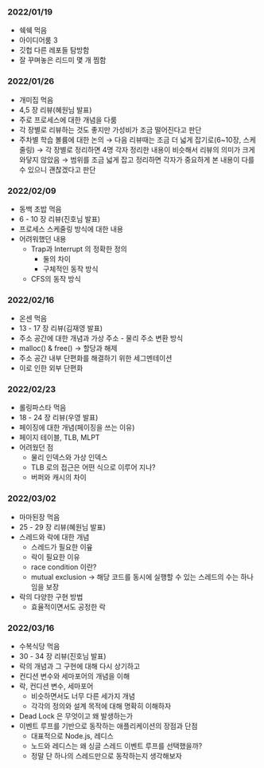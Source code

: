### 2022/01/19

- 쉑쉑 먹음
- 아이디어룸 3
- 깃헙 다른 레포들 탐방함
- 잘 꾸며놓은 리드미 몇 개 찜함

### 2022/01/26

- 개미집 먹음
- 4,5 장 리뷰(혜원님 발표)
- 주로 프로세스에 대한 개념을 다룸
- 각 장별로 리뷰하는 것도 좋지만 가성비가 조금 떨어진다고 판단
- 주차별 학습 볼륨에 대한 논의 
→ 다음 리뷰때는 조금 더 넓게 잡기로(6~10장, 스케줄링) 
→ 각 장별로 정리하면 4명 각자 정리한 내용이 비슷해서 리뷰의 의미가 크게 와닿지 않았음
→ 범위를 조금 넓게 잡고 정리하면 각자가 중요하게 본 내용이 다를 수 있으니 괜찮겠다고 판단

### 2022/02/09

- 동백 초밥 먹음
- 6 - 10 장 리뷰(진호님 발표)
- 프로세스 스케줄링 방식에 대한 내용
- 어려워했던 내용
    - Trap과 Interrupt 의 정확한 정의
        - 둘의 차이
        - 구체적인 동작 방식
    - CFS의 동작 방식

### 2022/02/16

- 온센 먹음
- 13 - 17 장 리뷰(김재영 발표)
- 주소 공간에 대한 개념과 가상 주소 - 물리 주소 변환 방식
- malloc() & free() → 할당과 해제
- 주소 공간 내부 단편화를 해결하기 위한 세그멘테이션
- 이로 인한 외부 단편화

### 2022/02/23

- 롤링파스타 먹음
- 18 - 24 장 리뷰(우영 발표)
- 페이징에 대한 개념(페이징을 쓰는 이유)
- 페이지 테이블, TLB, MLPT
- 어려웠던 점
    - 물리 인덱스와 가상 인덱스
    - TLB 로의 접근은 어떤 식으로 이루어 지나?
    - 버퍼와 캐시의 차이

### 2022/03/02

- 마마된장 먹음
- 25 - 29 장 리뷰(혜원님 발표)
- 스레드와 락에 대한 개념
    - 스레드가 필요한 이윺
    - 락이 필요한 이유
    - race condition 이란?
    - mutual exclusion → 해당 코드를 동시에 실행할 수 있는 스레드의 수는 하나임을 보장
- 락의 다양한 구현 방법
    - 효율적이면서도 공정한 락

### 2022/03/16
- 수복식당 먹음
- 30 - 34 장 리뷰(진호님 발표)
- 락의 개념과 그 구현에 대해 다시 상기하고
- 컨디션 변수와 세마포어의 개념을 이해
- 락, 컨디션 변수, 세마포어
    - 비슷하면서도 너무 다른 세가지 개념
    - 각각의 정의와 설계 목적에 대해 명확히 이해하자
- Dead Lock 은 무엇이고 왜 발생하는가
- 이벤트 루프를 기반으로 동작하는 애플리케이션의 장점과 단점
    - 대표적으로 Node.js, 레디스
    - 노드와 레디스는 왜 싱글 스레드 이벤트 루프를 선택했을까?
    - 정말 단 하나의 스레드만으로 동작하는지 생각해보자
